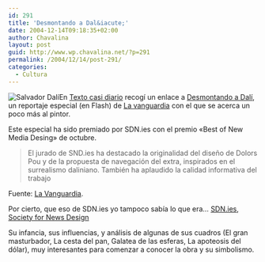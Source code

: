 ```yaml
---
id: 291
title: 'Desmontando a Dal&iacute;'
date: 2004-12-14T09:18:35+02:00
author: Chavalina
layout: post
guid: http://www.wp.chavalina.net/?p=291
permalink: /2004/12/14/post-291/
categories:
  - Cultura
---
```

<img class="imgizqda" src="http://www.chavalina.net/imagenes/fotos/dali-desmontado.jpg" alt="Salvador Dal&iacute;" />En <a href="http://www.gistain.net/" target="_blank">Texto casi diario</a> recog&iacute; un enlace a <a href="http://www.lavanguardia.es/redaccion/publico/extras/dali/dali2004.htm" target="_blank">Desmontando a Dal&iacute;</a>, un reportaje especial (en Flash) de <a href="http://www.lavanguardia.es" target="_blank">La vanguardia</a> con el que se acerca un poco más al pintor.

Este especial ha sido premiado por SDN.ies con el premio «Best of New Media Desing» de octubre.

> El jurado de SND.ies ha destacado la originalidad del dise&ntilde;o de Dolors Pou y de la propuesta de navegación del extra, inspirados en el surrealismo daliniano. También ha aplaudido la calidad informativa del trabajo

Fuente: <a href="http://www.lavanguardia.es/web/20041213/51171803084.html" target="_blank">La Vanguardia</a>.

Por cierto, que eso de SDN.ies yo tampoco sab&iacute;a lo que era… <a href="http://www.snd.org/sndies/sndies.html" target="_blank">SDN.ies</a>, <a href="http://www.snd.org/" target="_blank">Society for News Design</a> 

Su infancia, sus influencias, y análisis de algunas de sus cuadros (El gran masturbador, La cesta del pan, Galatea de las esferas, La apoteosis del dólar), muy interesantes para comenzar a conocer la obra y su simbolismo.